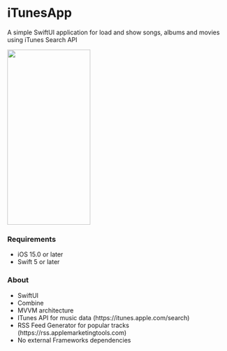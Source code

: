 <H1>iTunesApp</H1>

<p>
  A simple SwiftUI application for load and show songs, albums and movies using iTunes Search API
 </p>

<img src="/Images/iTunesAppRec.gif" width="190" height="400" />

<H3>Requirements</H3>
<ul>
<li>iOS 15.0 or later</li>
<li>Swift 5 or later</li>
  </ul>

<H3>About</H3>
<ul>
<li>SwiftUI</li>
<li>Combine</li>
<li>MVVM architecture</li>
<li>ITunes API for music data (https://itunes.apple.com/search)</li>
<li>RSS Feed Generator for popular tracks (https://rss.applemarketingtools.com)</li>
<li>No external Frameworks dependencies</li>
</ul>
